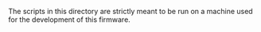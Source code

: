 The scripts in this directory are strictly meant to be run on a machine used for the development of this firmware.